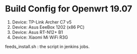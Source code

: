 Build Config for Openwrt 19.07
========================
1. Device: TP-Link Archer C7 v5
1. Device: Asus EeeBox 1202 (x86 PC)
1. Device: Asus RT-N12+ B1
1. Device: Xiaomi Mi WiFi R3G

feeds_install.sh : the script in jenkins jobs.